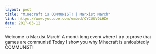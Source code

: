 ```yaml
---
layout: post
title: "Minecraft is COMMUNIST! | Marxist March"
link: https://www.youtube.com/embed/CYCUUV6LHZA
date: 2017-03-12
---
```


Welcome to Marxist March! A month long event where I try to prove that games are communist! Today I show you why Minecraft is undoubtedly COMMUNIST! 